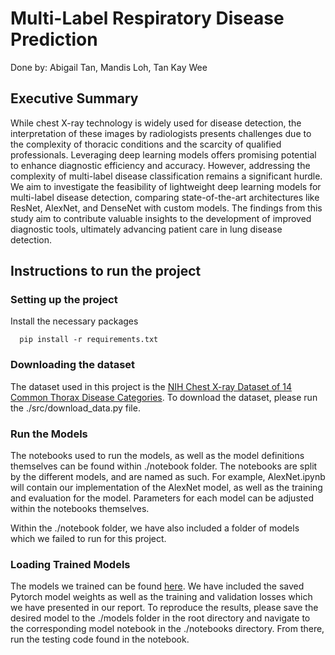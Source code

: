 # Multi-Label Respiratory Disease Prediction      
Done by: Abigail Tan, Mandis Loh, Tan Kay Wee      

## Executive Summary     
While chest X-ray technology is widely used for disease detection, the interpretation of these images by radiologists presents challenges due to the complexity of thoracic conditions and the scarcity of qualified professionals. Leveraging deep learning models offers promising potential to enhance diagnostic efficiency and accuracy. However, addressing the complexity of multi-label disease classification remains a significant hurdle. We aim to investigate the feasibility of lightweight deep learning models for multi-label disease detection, comparing state-of-the-art architectures like ResNet, AlexNet, and DenseNet with custom models. The findings from this study aim to contribute valuable insights to the development of improved diagnostic tools, ultimately advancing patient care in lung disease detection.     

## Instructions to run the project      
### Setting up the project        
Install the necessary packages    

```
  pip install -r requirements.txt       
```

### Downloading the dataset
The dataset used in this project is the [NIH Chest X-ray Dataset of 14 Common Thorax Disease Categories](https://nihcc.app.box.com/v/ChestXray-NIHCC/folder/36938765345). To download the dataset, please run the ./src/download_data.py file. 

### Run the Models
The notebooks used to run the models, as well as the model definitions themselves can be found within ./notebook folder. The notebooks are split by the different models, and are named as such. For example, AlexNet.ipynb will contain our implementation of the AlexNet model, as well as the training and evaluation for the model. Parameters for each model can be adjusted within the notebooks themselves.          

Within the ./notebook folder, we have also included a folder of models which we failed to run for this project.       

### Loading Trained Models       
The models we trained can be found [here](https://drive.google.com/drive/folders/13Bj80AKrLALYRXMmSPRb4NUXGj9BHpry?usp=sharing). We have included the saved Pytorch model weights as well as the training and validation losses which we have presented in our report. To reproduce the results, please save the desired model to the ./models folder in the root directory and navigate to the corresponding model notebook in the ./notebooks directory. From there, run the testing code found in the notebook.       

